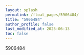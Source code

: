 ```yaml
---
layout: splash
permalink: /float_pages/5906484/
title: "5906484"
author_profile: false
last_modified_at: 2025-06-13
toc: false
---
```

 
5906484
